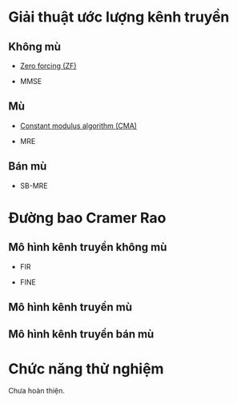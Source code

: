 #
# Giải thuật ước lượng kênh truyền

## Không mù

- [Zero forcing (ZF)](vi/algorithms/Algo_Mode/NB/Algo_NB_ZF.md)

- MMSE

## Mù

- [Constant modulus algorithm (CMA)](vi/algorithms/Algo_Mode/B/Algo_B_CMA_grad.md)

- MRE

## Bán mù

- SB-MRE

# Đường bao Cramer Rao

## Mô hình kênh truyền không mù

- FIR

- FINE

## Mô hình kênh truyền mù

## Mô hình kênh truyền bán mù


# Chức năng thử nghiệm

Chưa hoàn thiện.